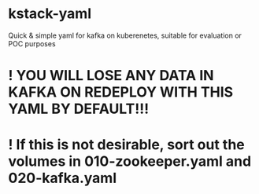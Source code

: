 # kstack-yaml
Quick &amp; simple yaml for kafka on kuberenetes, suitable for evaluation or POC purposes

# ! YOU WILL LOSE ANY DATA IN KAFKA ON REDEPLOY WITH THIS YAML BY DEFAULT!!! 
# ! If this is not desirable, sort out the volumes in 010-zookeeper.yaml and 020-kafka.yaml
